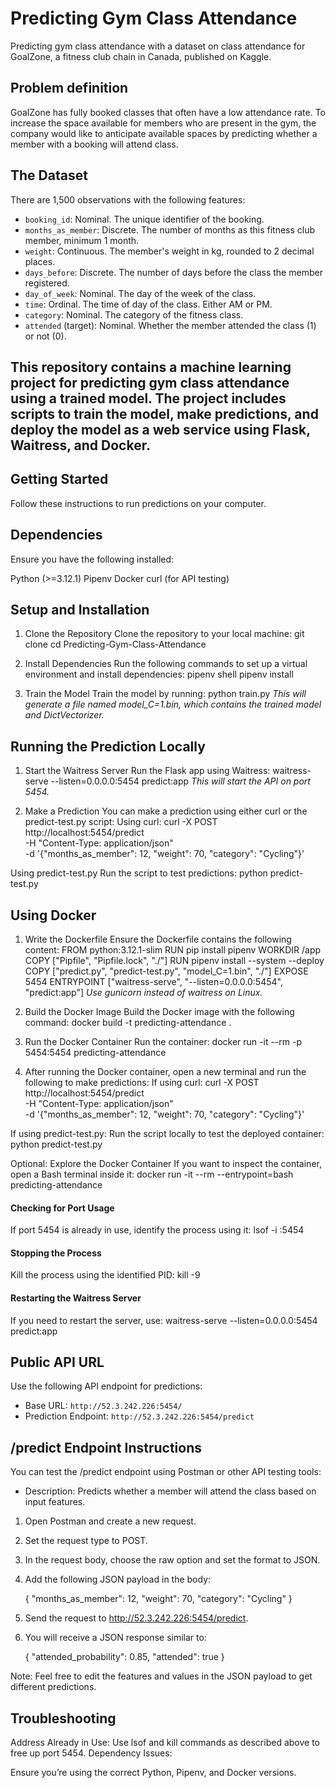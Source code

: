 # Predicting Gym Class Attendance
Predicting gym class attendance with a dataset on class attendance for GoalZone, 
a fitness club chain in Canada, published on Kaggle. 

## Problem definition
GoalZone has fully booked classes that often have a low attendance rate.
To increase the space available for members who are present in the gym, 
the company would like to anticipate available spaces
by predicting whether a member with a booking will attend class.

## The Dataset
There are 1,500 observations with the following features:
- `booking_id`: Nominal. The unique identifier of the booking.
- `months_as_member`: Discrete. The number of months as this fitness club member, minimum 1 month.
- `weight`: Continuous. The member's weight in kg, rounded to 2 decimal places.
- `days_before`: Discrete. The number of days before the class the member registered.
- `day_of_week`: Nominal. The day of the week of the class.
- `time`: Ordinal. The time of day of the class. Either AM or PM.
- `category`: Nominal. The category of the fitness class.
- `attended` (target): Nominal. Whether the member attended the class (1) or not (0).

## This repository contains a machine learning project for predicting gym class attendance using a trained model. The project includes scripts to train the model, make predictions, and deploy the model as a web service using Flask, Waitress, and Docker.

## Getting Started
Follow these instructions to run predictions on your computer.

## Dependencies
Ensure you have the following installed:

Python (>=3.12.1)
Pipenv
Docker
curl (for API testing)

## Setup and Installation
1. Clone the Repository
Clone the repository to your local machine:
git clone <repository-url>
cd Predicting-Gym-Class-Attendance

2. Install Dependencies
Run the following commands to set up a virtual environment and install dependencies:
pipenv shell
pipenv install

3. Train the Model
Train the model by running:
python train.py
_This will generate a file named model_C=1.bin, which contains the trained model and DictVectorizer._

## Running the Prediction Locally
1. Start the Waitress Server
Run the Flask app using Waitress:
waitress-serve --listen=0.0.0.0:5454 predict:app
_This will start the API on port 5454._

2. Make a Prediction
You can make a prediction using either curl or the predict-test.py script:
Using curl:
curl -X POST http://localhost:5454/predict \
-H "Content-Type: application/json" \
-d '{"months_as_member": 12, "weight": 70, "category": "Cycling"}'

Using predict-test.py
Run the script to test predictions:
python predict-test.py

## Using Docker
1. Write the Dockerfile
Ensure the Dockerfile contains the following content:
FROM python:3.12.1-slim
RUN pip install pipenv
WORKDIR /app
COPY ["Pipfile", "Pipfile.lock", "./"]
RUN pipenv install --system --deploy
COPY ["predict.py", "predict-test.py", "model_C=1.bin", "./"]
EXPOSE 5454
ENTRYPOINT ["waitress-serve", "--listen=0.0.0.0:5454", "predict:app"]
_Use gunicorn instead of waitress on Linux._

2. Build the Docker Image
Build the Docker image with the following command:
docker build -t predicting-attendance .

3. Run the Docker Container
Run the container:
docker run -it --rm -p 5454:5454 predicting-attendance

5. After running the Docker container, open a new terminal and run the following to make predictions:
If using curl:
curl -X POST http://localhost:5454/predict \
-H "Content-Type: application/json" \
-d '{"months_as_member": 12, "weight": 70, "category": "Cycling"}'

If using predict-test.py: Run the script locally to test the deployed container:
python predict-test.py

Optional: Explore the Docker Container
If you want to inspect the container, open a Bash terminal inside it:
docker run -it --rm --entrypoint=bash predicting-attendance

#### Checking for Port Usage
If port 5454 is already in use, identify the process using it:
lsof -i :5454

#### Stopping the Process
Kill the process using the identified PID:
kill -9 <PID>

#### Restarting the Waitress Server
If you need to restart the server, use:
waitress-serve --listen=0.0.0.0:5454 predict:app

## Public API URL
Use the following API endpoint for predictions:
- Base URL: `http://52.3.242.226:5454/`
- Prediction Endpoint: `http://52.3.242.226:5454/predict`

## /predict Endpoint Instructions
You can test the /predict endpoint using Postman or other API testing tools:
- Description: Predicts whether a member will attend the class based on input features.
1. Open Postman and create a new request.
2. Set the request type to POST.
3. In the request body, choose the raw option and set the format to JSON.
4. Add the following JSON payload in the body:

    {
        "months_as_member": 12,
        "weight": 70,
        "category": "Cycling"
    }
5. Send the request to http://52.3.242.226:5454/predict.
6. You will receive a JSON response similar to:

    {
        "attended_probability": 0.85,
        "attended": true
    }

Note: Feel free to edit the features and values in the JSON payload to get different predictions.

## Troubleshooting
Address Already in Use:
Use lsof and kill commands as described above to free up port 5454.
Dependency Issues:

Ensure you’re using the correct Python, Pipenv, and Docker versions.
